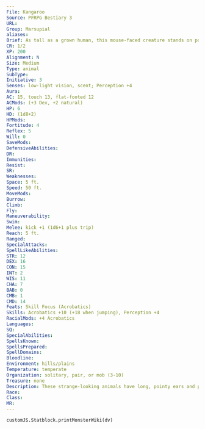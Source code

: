 ```yaml
---
File: Kangaroo
Source: PFRPG Bestiary 3
URL: 
Group: Marsupial
aliases: 
Brief: As tall as a grown human, this mouse-faced creature stands on powerful hind legs and has a stout tail trailing behind.
CR: 1/2
XP: 200
Alignment: N
Size: Medium
Type: animal
SubType: 
Initiative: 3
Senses: low-light vision, scent; Perception +4
Aura: 
AC: 15, touch 13, flat-footed 12
ACMods: (+3 Dex, +2 natural)
HP: 6
HD: (1d8+2)
HPMods: 
Fortitude: 4
Reflex: 5
Will: 0
SaveMods: 
DefensiveAbilities: 
DR: 
Immunities: 
Resist: 
SR: 
Weaknesses: 
Space: 5 ft.
Speed: 50 ft.
MoveMods: 
Burrow: 
Climb: 
Fly: 
Maneuverability: 
Swim: 
Melee: kick +1 (1d6+1 plus trip)
Reach: 5 ft.
Ranged: 
SpecialAttacks: 
SpellLikeAbilities: 
STR: 12
DEX: 16
CON: 15
INT: 2
WIS: 11
CHA: 7
BAB: 0
CMB: 1
CMD: 14
Feats: Skill Focus (Acrobatics)
Skills: Acrobatics +10 (+18 when jumping), Perception +4
RacialMods: +4 Acrobatics
Languages: 
SQ: 
SpecialAbilities: 
SpellsKnown: 
SpellsPrepared: 
SpellDomains: 
Bloodline: 
Environment: hills/plains
Temperature: temperate
Organization: solitary, pair, or mob (3-10)
Treasure: none
Description: These strange-looking animals have long, pointy ears and pronounced muzzles, and their strong legs carry them about in amazing leaps. Like all marsupials, kangaroos give birth to live young ("joeys") that are relatively undeveloped at birth and completely helpless, and must remain within a protective pouch on the mother's belly for months before safely emerging.  While not particularly dangerous, a kangaroo is more than capable of defending itself if cornered or when forced to protect its young, striking out at foes with a powerful kick capable of knocking unwary antagonists off their feet.  A kangaroo stands over 6-1/2 feet tall and weighs upward of 200 pounds. To represent a smaller species standing about 4 feet tall and weighing 110 pounds, apply the young simple template or manually reduce the size from Medium to Small. Kangaroos reach maturity in less than a year and can live up to 20 years, but most individuals in the wild are hunted by predators within their first decade.
Race: 
Class: 
MR: 
---
```

```dataviewjs
customJS.Statblock.printMonsterWiki(dv)
```
